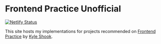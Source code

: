 # Frontend Practice Unofficial

[![Netlify Status](https://api.netlify.com/api/v1/badges/c50697cc-98b9-41da-a734-3a29c8ab73ee/deploy-status)](https://app.netlify.com/sites/glittery-cannoli-6e925e/deploys)

This site hosts my implementations for projects recommended on [Frontend Practice](https://www.frontendpractice.com/projects) by [Kyle Shook](https://www.kyleshook.com/).

